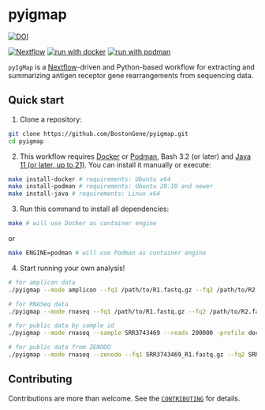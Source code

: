 # pyigmap

[![DOI](https://zenodo.org/badge/DOI/10.5281/zenodo.11103554.svg)](https://doi.org/10.5281/zenodo.11103554)

[![Nextflow](https://img.shields.io/badge/nextflow%20DSL2-%E2%89%A522.10.1-23aa62.svg)](https://www.nextflow.io/)
[![run with docker](https://img.shields.io/badge/run%20with-docker-0db7ed?labelColor=000000&logo=docker)](https://www.docker.com/)
[![run with podman](https://img.shields.io/badge/run%20with-Podman-892CA0?labelColo=000000&logo=podman)](https://podman.io/)

`pyIgMap` is a [Nextflow](https://github.com/nextflow-io/nextflow)-driven and Python-based workflow for extracting and summarizing antigen receptor gene rearrangements from sequencing data.

## Quick start

1. Clone a repository:

```bash
git clone https://github.com/BostonGene/pyigmap.git
cd pyigmap
```

2. This workflow requires [Docker](https://docs.docker.com/engine/install/) or [Podman](https://podman.io/), Bash 3.2 (or later) and [Java 11 (or later, up to 21)](http://www.oracle.com/technetwork/java/javase/downloads/index.html). You can install it manually or execute:

```bash
make install-docker # requirements: Ubuntu x64
make install-podman # requirements: Ubuntu 20.10 and newer
make install-java # requirements: Linux x64
```

3. Run this command to install all dependencies:

```bash
make # will use Docker as container engine
```

or

```bash
make ENGINE=podman # will use Podman as container engine
```

4. Start running your own analysis!

```bash
# for amplicon data
./pyigmap --mode amplicon --fq1 /path/to/R1.fastq.gz --fq2 /path/to/R2.fastq.gz -profile docker

# for RNASeq data
./pyigmap --mode rnaseq --fq1 /path/to/R1.fastq.gz --fq2 /path/to/R2.fastq.gz -profile docker

# for public data by sample id
./pyigmap --mode rnaseq --sample SRR3743469 --reads 200000 -profile docker

# for public data from ZENODO
./pyigmap --mode rnaseq --zenodo --fq1 SRR3743469_R1.fastq.gz --fq2 SRR3743469_R2.fastq.gz --reads 200000 -profile docker
```

## Contributing

Contributions are more than welcome. See the [`CONTRIBUTING`](CONTRIBUTING.md) for details.
